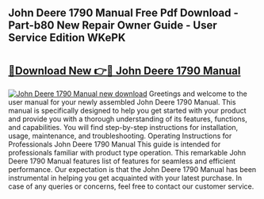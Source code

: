 ## John Deere 1790 Manual Free Pdf Download - Part-b80 New Repair Owner Guide - User Service Edition WKePK

# <h2><a href="http://bc86573.oget.top/?id=John+Deere+1790+Manual">🔗Download New 👉🔴 John Deere 1790 Manual</a></h2>

[![John Deere 1790 Manual new download](https://i.imgur.com/5g1atiW.png)](http://bc86573.oget.top/?id=John+Deere+1790+Manual)
Greetings and welcome to the user manual for your newly assembled John Deere 1790 Manual. This manual is specifically designed to help you get started with your product and provide you with a thorough understanding of its features, functions, and capabilities. You will find step-by-step instructions for installation, usage, maintenance, and troubleshooting. Operating Instructions for Professionals John Deere 1790 Manual This guide is intended for professionals familiar with product type operation. This remarkable John Deere 1790 Manual features list of features for seamless and efficient performance. Our expectation is that the John Deere 1790 Manual has been instrumental in helping you get acquainted with your latest purchase. In case of any queries or concerns, feel free to contact our customer service.
